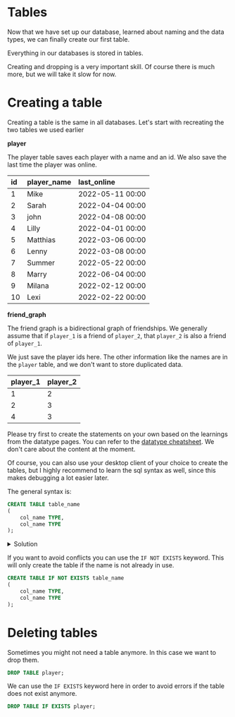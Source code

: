 # Tables

Now that we have set up our database, learned about naming and the data types, we can finally create our first table.

Everything in our databases is stored in tables.

Creating and dropping is a very important skill. Of course there is much more, but we will take it slow for now.

# Creating a table

Creating a table is the same in all databases. Let's start with recreating the two tables we used earlier

**player**

The player table saves each player with a name and an id. We also save the last time the player was online.

| id  | player\_name | last\_online     |
|:----|:-------------|:-----------------|
| 1   | Mike         | 2022-05-11 00:00 |
| 2   | Sarah        | 2022-04-04 00:00 |
| 3   | john         | 2022-04-08 00:00 |
| 4   | Lilly        | 2022-04-01 00:00 |
| 5   | Matthias     | 2022-03-06 00:00 |
| 6   | Lenny        | 2022-03-08 00:00 |
| 7   | Summer       | 2022-05-22 00:00 |
| 8   | Marry        | 2022-06-04 00:00 |
| 9   | Milana       | 2022-02-12 00:00 |
| 10  | Lexi         | 2022-02-22 00:00 |

**friend_graph**

The friend graph is a bidirectional graph of friendships. We generally assume that if `player_1` is a friend of
`player_2`, that `player_2` is also a friend of `player_1`.

We just save the player ids here. The other information like the names are in the `player` table, and we don't want to
store duplicated data.

| player_1 | player_2 |
|----------|----------|
| 1        | 2        |
| 2        | 3        |
| 4        | 3        |

Please try first to create the statements on your own based on the learnings from the datatype pages. You can refer to
the [datatype cheatsheet](dev/private/java/!tutorial/basicsql-pages/docs/en/02rivate/java/!tutorial/basicsql-pages/docs/en/02/sql_datatypes.md). We don't care about the content at the moment.

Of course, you can also use your desktop client of your choice to create the tables, but I highly recommend to learn 
the sql syntax as well, since this makes debugging a lot easier later.

The general syntax is:

<!-- @formatter:off -->
```sql
CREATE TABLE table_name
(
    col_name TYPE,
    col_name TYPE
);
```
<!-- @formatter:on --> 

<details>
<summary>Solution</summary>

To create those tables use these statements:

```sql
CREATE TABLE player
(
    id          INTEGER,
    player_name TEXT,
    last_online TIMESTAMP
);

CREATE TABLE friend_graph
(
    player_1 INTEGER,
    player_2 INTEGER
);
```

</details>

If you want to avoid conflicts you can use the `IF NOT EXISTS` keyword. This will only create the table if the name 
is not already in use.

<!-- @formatter:off -->

```sql
CREATE TABLE IF NOT EXISTS table_name
(
    col_name TYPE,
    col_name TYPE
);
```
<!-- @formatter:on --> 

# Deleting tables

Sometimes you might not need a table anymore. In this case we want to drop them.

```sql
DROP TABLE player;
```

We can use the `IF EXISTS` keyword here in order to avoid errors if the table does not exist anymore.

```sql
DROP TABLE IF EXISTS player;
```
